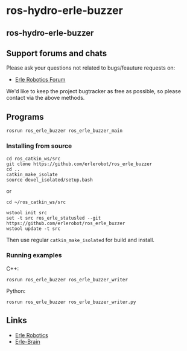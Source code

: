 # ros-hydro-erle-buzzer

ros-hydro-erle-buzzer
------------------

Support forums and chats
------------------------

Please ask your questions not related to bugs/feauture requests on:

- [Erle Robotics Forum](http://forum.erlerobotics.com/)

We'd like to keep the project bugtracker as free as possible, so please contact via the above methods.

Programs
-------- 

```
rosrun ros_erle_buzzer ros_erle_buzzer_main
```

### Installing from source

```
cd ros_catkin_ws/src
git clone https://github.com/erlerobot/ros_erle_buzzer
cd ..
catkin_make_isolate
source devel_isolated/setup.bash
```
or 

```
cd ~/ros_catkin_ws/src

wstool init src 
set -t src ros_erle_statusled --git https://github.com/erlerobot/ros_erle_buzzer
wstool update -t src
```
Then use regular `catkin_make_isolated` for build and install.

### Running examples
C++:
```
rosrun ros_erle_buzzer ros_erle_buzzer_writer
```

Python:
```
rosrun ros_erle_buzzer ros_erle_buzzer_writer.py
```

Links
-----

  - [Erle Robotics](www.erlerobotics.com)
  - [Erle-Brain](https://erlerobotics.com/blog/product/erle-brain/)
